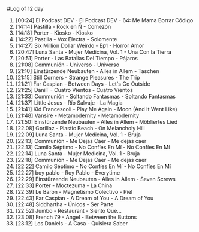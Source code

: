 #Log of 12 day

1. [00:24] El Podcast DEV - El Podcast DEV - 64: Me Mama Borrar Código
1. [14:14] Pastilla - Rock en Ñ - Comezón
1. [14:18] Porter - Kiosko - Kiosko
1. [14:22] Pastilla - Vox Electra - Solomente
1. [14:27] Six Million Dollar Weirdo - Ep1 - Horror Amor
1. [20:47] Luna Santa - Mujer Medicina, Vol. 1 - Una Con la Tierra
1. [20:51] Porter - Las Batallas Del Tiempo - Pájaros
1. [21:08] Communión - Universo - Universo
1. [21:10] Einstürzende Neubauten - Alles in Allem - Taschen
1. [21:15] Still Corners - Strange Pleasures - The Trip
1. [21:21] Far Caspian - Between Days - Let's Go Outside
1. [21:25] DaniT - Cuatro Vientos - Cuatro Vientos
1. [21:33] Communión - Soltando Fantasmas - Soltando Fantasmas
1. [21:37] Little Jesus - Río Salvaje - La Magia
1. [21:41] Kid Francescoli - Play Me Again - Moon (And It Went Like)
1. [21:48] Vansire - Metamodernity - Metamodernity
1. [21:50] Einstürzende Neubauten - Alles in Allem - Möbliertes Lied
1. [22:08] Gorillaz - Plastic Beach - On Melancholy Hill
1. [22:09] Luna Santa - Mujer Medicina, Vol. 1 - Bruja
1. [22:13] Communión - Me Dejas Caer - Me dejas caer
1. [22:13] Camilo Séptimo - No Confíes En Mí - No Confíes En Mí
1. [22:14] Luna Santa - Mujer Medicina, Vol. 1 - Bruja
1. [22:18] Communión - Me Dejas Caer - Me dejas caer
1. [22:22] Camilo Séptimo - No Confíes En Mí - No Confíes En Mí
1. [22:27] boy pablo - Roy Pablo - Everytime
1. [22:29] Einstürzende Neubauten - Alles in Allem - Seven Screws
1. [22:33] Porter - Moctezuma - La China
1. [22:39] Le Baron - Magnetismo Colectivo - Piel
1. [22:43] Far Caspian - A Dream of You - A Dream of You
1. [22:48] Siddhartha - Únicos - Ser Parte
1. [22:52] Jumbo - Restaurant - Siento Que...
1. [23:08] French 79 - Angel - Between the Buttons
1. [23:12] Los Daniels - A Casa - Quisiera Saber
